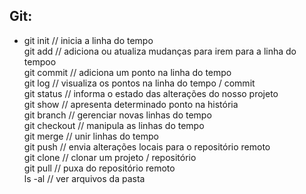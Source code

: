 ## Git:

* git init // inicia a linha do tempo  
 git add // adiciona ou atualiza mudanças para irem para a linha do tempoo  
 git commit // adiciona um ponto na linha do tempo  
 git log // visualiza os pontos na linha do tempo / commit  
 git status // informa o estado das alterações do nosso projeto  
 git show // apresenta determinado ponto na história  
 git branch // gerenciar novas linhas do tempo  
 git checkout // manipula as linhas do tempo  
 git merge // unir linhas do tempo  
 git push // envia alterações locais para o repositório remoto  
 git clone // clonar um projeto / repositório  
 git pull // puxa do repositório remoto  
 ls -al // ver arquivos da pasta  
